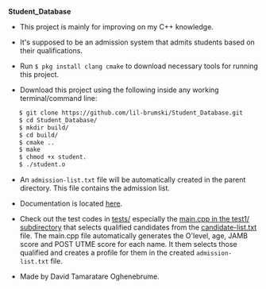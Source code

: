 **Student_Database**

* This project is mainly for improving on my C++ knowledge. 

* It's supposed to be an admission system that admits students based on their qualifications.

* Run `$ pkg install clang cmake` to download necessary tools for running this project.

* Download this project using the following inside any working terminal/command line:

```bash 
   $ git clone https://github.com/lil-brumski/Student_Database.git
   $ cd Student_Database/
   $ mkdir build/
   $ cd build/
   $ cmake ..
   $ make
   $ chmod +x student.
   $ ./student.o
```

* An `admission-list.txt` file will be automatically created in the parent directory. This file contains the admission list.

* Documentation is located [here](https://github.com/lil-brumski/Student_Database/tree/main/docs).

* Check out the test codes in [tests/](https://github.com/lil-brumski/Student_Database/tree/main/tests) especially the [main.cpp in the test1/ subdirectory](https://github.com/lil-brumski/Student_Database/blob/main/tests%2Ftest1%2Fmain.cpp) that selects qualified candidates from the [candidate-list.txt](https://github.com/lil-brumski/Student_Database/blob/main/tests%2Ftest1%2Fcandidate-list.txt) file. The main.cpp file automatically generates the O'level, age, JAMB score and POST UTME score for each name. It them selects those qualified and creates a profile for them in the created `admission-list.txt` file.

* Made by David Tamaratare Oghenebrume.
